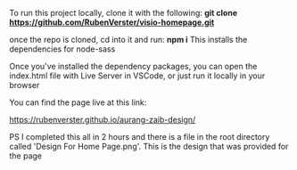 To run this project locally, clone it with the following:
**git clone https://github.com/RubenVerster/visio-homepage.git**

once the repo is cloned, cd into it and run:
**npm i**
This installs the dependencies for node-sass

Once you've installed the dependency packages, you can open the index.html file with Live Server in VSCode, or just run it locally in your browser

You can find the page live at this link:

https://rubenverster.github.io/aurang-zaib-design/

PS
I completed this all in 2 hours and there is a file in the root directory called 'Design For Home Page.png'. This is the design that was provided for the page
